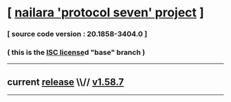 
# [ [nailara 'protocol seven' project](http://src.nailara.net/) ]

### [ source code version : 20.1858-3404.0 ]

### ( this is the [ISC license](license)d "base" branch )
---
## current [release](https://github.com/anotherlink/nailara/releases) \\\\// [v1.58.7](https://github.com/anotherlink/nailara/releases/tag/v1.58.7)
---
